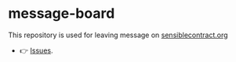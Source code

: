# message-board

This repository is used for leaving message on [sensiblecontract.org](https://sensiblecontract.org)

- 👉 [Issues](https://github.com/sensible-contract/message-board/issues).
